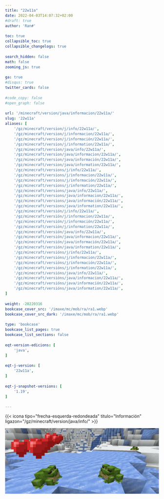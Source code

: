 ```yaml
---
title: "22w11a"
date: 2022-04-03T14:07:32+02:00
#draft: true
author: 'Ran#'

toc: true
collapsible_toc: true
collapsible_changelogs: true

search_hidden: false
math: false
zooming_js: true

ga: true
#disqus: true
twitter_cards: false

#code_copy: false
#open_graph: false

url: '/minecraft/version/java/informacion/22w11a/'
slug: '22w11a'
aliases: [
    '/gz/minecraft/version/j/info/22w11a/',
    '/gz/minecraft/version/j/informacion/22w11a/',
    '/gz/minecraft/version/j/información/22w11a/',
    '/gz/minecraft/version/j/information/22w11a/',
    '/gz/minecraft/version/java/info/22w11a/',
    '/gz/minecraft/version/java/informacion/22w11a/',
    '/gz/minecraft/version/java/información/22w11a/',
    '/gz/minecraft/version/java/information/22w11a/',
    '/gz/minecraft/versions/j/info/22w11a/',
    '/gz/minecraft/versions/j/informacion/22w11a/',
    '/gz/minecraft/versions/j/información/22w11a/',
    '/gz/minecraft/versions/j/information/22w11a/',
    '/gz/minecraft/versions/java/info/22w11a/',
    '/gz/minecraft/versions/java/informacion/22w11a/',
    '/gz/minecraft/versions/java/información/22w11a/',
    '/gz/minecraft/versions/java/information/22w11a/',
    '/gz/minecraft/versión/j/info/22w11a/',
    '/gz/minecraft/versión/j/informacion/22w11a/',
    '/gz/minecraft/versión/j/información/22w11a/',
    '/gz/minecraft/versión/j/information/22w11a/',
    '/gz/minecraft/versión/java/info/22w11a/',
    '/gz/minecraft/versión/java/informacion/22w11a/',
    '/gz/minecraft/versión/java/información/22w11a/',
    '/gz/minecraft/versión/java/information/22w11a/',
    '/gz/minecraft/versións/j/info/22w11a/',
    '/gz/minecraft/versións/j/informacion/22w11a/',
    '/gz/minecraft/versións/j/información/22w11a/',
    '/gz/minecraft/versións/j/information/22w11a/',
    '/gz/minecraft/versións/java/info/22w11a/',
    '/gz/minecraft/versións/java/informacion/22w11a/',
    '/gz/minecraft/versións/java/información/22w11a/',
    '/gz/minecraft/versións/java/information/22w11a/',
]

weight: -20220316
bookcase_cover_src: '/imaxe/mc/mob/ra/ra1.webp'
bookcase_cover_src_dark: '/imaxe/mc/mob/ra/ra1.webp'

type: 'bookcase'
bookcase_list_pages: true
bookcase_list_sections: false

eqt-version-edicions: [
    'java',
]

eqt-j-version: [
    '22w11a',
]

eqt-j-snapshot-versions: [
    '1.19',
]

---
```


{{< icona tipo="frecha-esquerda-redondeada" titulo="Información" ligazon="/gz/minecraft/version/java/info/" >}}

<img title="22w11a" alt="22w11a" src="/imaxe/mc/mob/ra/ra1.webp">
